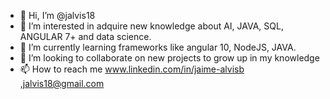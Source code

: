 - 👋 Hi, I’m @jalvis18
- 👀 I’m interested in adquire new knowledge about AI, JAVA, SQL, ANGULAR 7+ and data science.
- 🌱 I’m currently learning frameworks like angular 10, NodeJS, JAVA.
- 💞️ I’m looking to collaborate on new projects to grow up in my knowledge
- 📫 How to reach me www.linkedin.com/in/jaime-alvisb ,jalvis18@gmail.com

<!---
jalvis18/jalvis18 is a repository where i have a little things about my work whit dialog flow and colaborations with other proyects.
